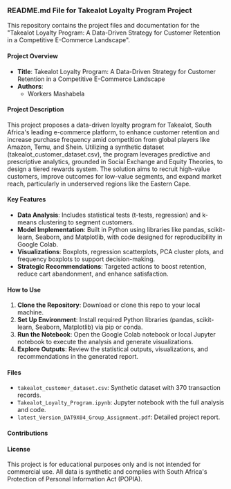 ### README.md File for Takealot Loyalty Program Project

This repository contains the project files and documentation for the "Takealot Loyalty Program: A Data-Driven Strategy for Customer Retention in a Competitive E-Commerce Landscape".

#### Project Overview
- **Title**: Takealot Loyalty Program: A Data-Driven Strategy for Customer Retention in a Competitive E-Commerce Landscape
- **Authors**:
  - Workers Mashabela

#### Project Description
This project proposes a data-driven loyalty program for Takealot, South Africa's leading e-commerce platform, to enhance customer retention and increase purchase frequency amid competition from global players like Amazon, Temu, and Shein. Utilizing a synthetic dataset (takealot_customer_dataset.csv), the program leverages predictive and prescriptive analytics, grounded in Social Exchange and Equity Theories, to design a tiered rewards system. The solution aims to recruit high-value customers, improve outcomes for low-value segments, and expand market reach, particularly in underserved regions like the Eastern Cape.

#### Key Features
- **Data Analysis**: Includes statistical tests (t-tests, regression) and k-means clustering to segment customers.
- **Model Implementation**: Built in Python using libraries like pandas, scikit-learn, Seaborn, and Matplotlib, with code designed for reproducibility in Google Colab.
- **Visualizations**: Boxplots, regression scatterplots, PCA cluster plots, and frequency boxplots to support decision-making.
- **Strategic Recommendations**: Targeted actions to boost retention, reduce cart abandonment, and enhance satisfaction.

#### How to Use
1. **Clone the Repository**: Download or clone this repo to your local machine.
2. **Set Up Environment**: Install required Python libraries (pandas, scikit-learn, Seaborn, Matplotlib) via pip or conda.
3. **Run the Notebook**: Open the Google Colab notebook or local Jupyter notebook to execute the analysis and generate visualizations.
4. **Explore Outputs**: Review the statistical outputs, visualizations, and recommendations in the generated report.

#### Files
- `takealot_customer_dataset.csv`: Synthetic dataset with 370 transaction records.
- `Takealot_Loyalty_Program.ipynb`: Jupyter notebook with the full analysis and code.
- `latest_Version_DAT9X04_Group_Assignment.pdf`: Detailed project report.

#### Contributions

#### License
This project is for educational purposes only and is not intended for commercial use. All data is synthetic and complies with South Africa's Protection of Personal Information Act (POPIA).
